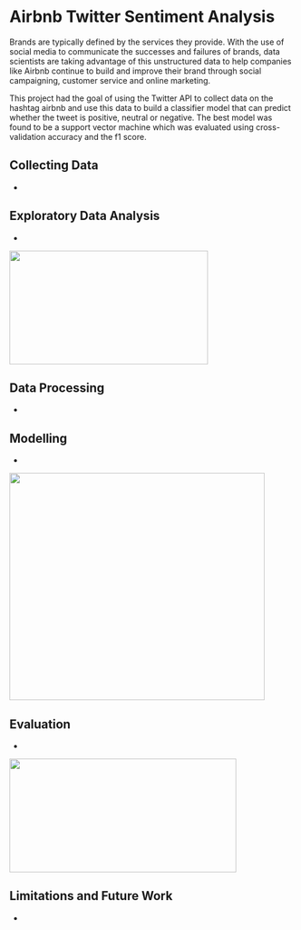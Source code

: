 # Airbnb Twitter Sentiment Analysis

 Brands are typically defined by the services they provide. With the use of social media to communicate the successes and failures of brands, data scientists are taking advantage of this unstructured data to help companies like Airbnb continue to build and improve their brand through social campaigning, customer service and online marketing. 
 
 This project had the goal of using the Twitter API to collect data on the hashtag airbnb and use this data to build a classifier model that can predict whether the tweet is positive, neutral or negative. The best model was found to be a support vector machine which was evaluated using cross-validation accuracy and the f1 score.
 
 ## Collecting Data

*

## Exploratory Data Analysis

* 
<img src="" width="350" height="200" />

## Data Processing

* 

## Modelling

* 
<img src="" width="450" height="400" />

## Evaluation

* 
<img src="" width="400" height="200" />

## Limitations and Future Work

* 
